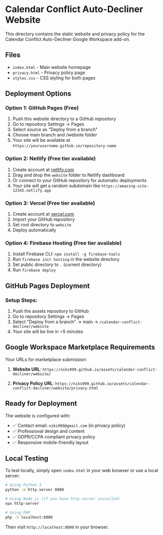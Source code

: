 # Calendar Conflict Auto-Decliner Website

This directory contains the static website and privacy policy for the Calendar Conflict Auto-Decliner Google Workspace add-on.

## Files

- `index.html` - Main website homepage
- `privacy.html` - Privacy policy page
- `styles.css` - CSS styling for both pages

## Deployment Options

### Option 1: GitHub Pages (Free)
1. Push this website directory to a GitHub repository
2. Go to repository Settings → Pages
3. Select source as "Deploy from a branch"
4. Choose main branch and /website folder
5. Your site will be available at `https://yourusername.github.io/repository-name`

### Option 2: Netlify (Free tier available)
1. Create account at [netlify.com](https://netlify.com)
2. Drag and drop the `website` folder to Netlify dashboard
3. Or connect to your GitHub repository for automatic deployments
4. Your site will get a random subdomain like `https://amazing-site-12345.netlify.app`

### Option 3: Vercel (Free tier available)
1. Create account at [vercel.com](https://vercel.com)
2. Import your GitHub repository
3. Set root directory to `website`
4. Deploy automatically

### Option 4: Firebase Hosting (Free tier available)
1. Install Firebase CLI: `npm install -g firebase-tools`
2. Run `firebase init hosting` in the website directory
3. Set public directory to `.` (current directory)
4. Run `firebase deploy`

## GitHub Pages Deployment

### Setup Steps:
1. Push the assets repository to GitHub
2. Go to repository Settings → Pages
3. Select "Deploy from a branch" → main → `/calendar-conflict-decliner/website`
4. Your site will be live in ~5 minutes

## Google Workspace Marketplace Requirements

Your URLs for marketplace submission:

1. **Website URL**: `https://niks999.github.io/assets/calendar-conflict-decliner/website/`

2. **Privacy Policy URL**: `https://niks999.github.io/assets/calendar-conflict-decliner/website/privacy.html`

## Ready for Deployment

The website is configured with:
- ✅ Contact email: `niks999@gmail.com` (in privacy policy)
- ✅ Professional design and content
- ✅ GDPR/CCPA compliant privacy policy
- ✅ Responsive mobile-friendly layout

## Local Testing

To test locally, simply open `index.html` in your web browser or use a local server:

```bash
# Using Python 3
python -m http.server 8000

# Using Node.js (if you have http-server installed)
npx http-server

# Using PHP
php -S localhost:8000
```

Then visit `http://localhost:8000` in your browser.